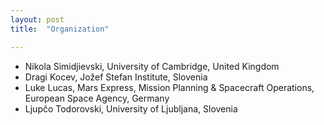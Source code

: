 ```yaml
---
layout: post
title:  "Organization"

---
```


- Nikola Simidjievski, University of Cambridge, United Kingdom
- Dragi Kocev, Jožef Stefan Institute, Slovenia
- Luke Lucas, Mars Express, Mission Planning & Spacecraft Operations, European Space Agency, Germany
- Ljupčo Todorovski, University of Ljubljana, Slovenia
